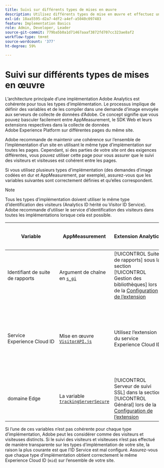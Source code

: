 ```yaml
---
title: Suivi sur différents types de mises en œuvre
description: Utilisez différents types de mise en œuvre et effectuez un suivi transparent des visiteurs entre eux.
exl-id: 18aa5595-d2a7-4df2-a4ef-a5040c097483
feature: Implementation Basics
role: Admin, Developer, Leader
source-git-commit: 779ba5b0a1d71467aaaf3872fd707cc323ae8af2
workflow-type: tm+mt
source-wordcount: '377'
ht-degree: 59%

---
```


# Suivi sur différents types de mises en œuvre

L’architecture principale d’une implémentation Adobe Analytics est cohérente pour tous les types d’implémentation. Le processus implique de définir des variables et de les compiler dans une demande d’image envoyée aux serveurs de collecte de données d’Adobe. Ce concept signifie que vous pouvez basculer facilement entre AppMeasurement, le SDK Web et leurs extensions respectives dans la collecte de données Adobe Experience Platform sur différentes pages du même site.

Adobe recommande de maintenir une cohérence sur l’ensemble de l’implémentation d’un site en utilisant le même type d’implémentation sur toutes les pages. Cependant, si des parties de votre site ont des exigences différentes, vous pouvez utiliser cette page pour vous assurer que le suivi des visiteurs et visiteuses est cohérent entre les pages.

Si vous utilisez plusieurs types d’implémentation (des demandes d’image codées en dur et AppMeasurement, par exemple), assurez-vous que les variables suivantes sont correctement définies et qu’elles correspondent.

>[!NOTE]
>
>Tous les types d’implémentation doivent utiliser le même type d’identification des visiteurs (Analytics ID hérité ou Visitor ID Service). Adobe recommande d’utiliser le service d’identification des visiteurs dans toutes les implémentations lorsque cela est possible.

| Variable | AppMeasurement | Extension Analytics | Web SDK (Alloy) | Extension de balises du SDK Web | Demande d’image codée en dur |
| --- | --- | --- | --- | --- | --- |
| Identifiant de suite de rapports | Argument de chaîne en [`s_gi`](../vars/functions/s-gi.md) | [!UICONTROL Suites de rapports] sous la section [!UICONTROL Gestion des bibliothèques] lors de la [Configuration de l’extension](https://experienceleague.adobe.com/docs/experience-platform/tags/extensions/client/analytics/overview.html?lang=fr) | Ajouter Adobe Analytics en tant que service lors de la [Configuration d’un flux de données](https://experienceleague.adobe.com/docs/experience-platform/edge/datastreams/configure.html?lang=fr) | Ajouter Adobe Analytics en tant que service lors de la [Configuration d’un flux de données](https://experienceleague.adobe.com/docs/experience-platform/edge/datastreams/configure.html?lang=fr) | Partie de l’URL `pathname` (après `/b/ss/`) |
| Service Experience Cloud ID | Mise en œuvre [`VisitorAPI.js`](appmeasurement.md) | Utilisez l’extension du service Experience Cloud ID [](analytics-extension.md) | [ Inclus nativement ](alloy.md) | [ Inclus nativement ](web-sdk-extension.md) | Effectuez un [appel distinct au service d’ID](https://experienceleague.adobe.com/docs/id-service/using/implementation/direct-integration.html?lang=fr) pour obtenir l’identifiant souhaité et inclure l’`mid` dans la chaîne de requête |
| domaine Edge | La variable [`trackingServerSecure`](../vars/config-vars/trackingserversecure.md) | [!UICONTROL Serveur de suivi SSL] dans la section [!UICONTROL Général] lors de la [Configuration de l’extension](https://experienceleague.adobe.com/docs/experience-platform/tags/extensions/client/analytics/overview.html?lang=fr) | La propriété `edgeDomain` lors de la [Configuration du SDK Web](https://experienceleague.adobe.com/docs/experience-platform/edge/fundamentals/configuring-the-sdk.html?lang=fr) | Le champ [!UICONTROL Domaine Edge] lors de la [Configuration de l’extension](https://experienceleague.adobe.com/docs/experience-platform/edge/extension/web-sdk-extension-configuration.html?lang=fr) | Le `hostname` de l’URL de demande d’image |

Si l’une de ces variables n’est pas cohérente pour chaque type d’implémentation, Adobe peut les considérer comme des visiteurs et visiteuses distincts. Si le suivi des visiteurs et visiteuses n’est pas effectué de manière transparente sur les types d’implémentation de votre site, la raison la plus courante est que l’ID Service est mal configuré. Assurez-vous que chaque type d’implémentation obtient correctement le même Experience Cloud ID (`mid`) sur l’ensemble de votre site.
